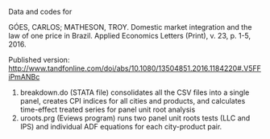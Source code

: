 Data and codes for

GÓES, CARLOS; MATHESON, TROY. Domestic market integration and the law of one price in Brazil. Applied Economics Letters (Print), v. 23, p. 1-5, 2016.

Published version: http://www.tandfonline.com/doi/abs/10.1080/13504851.2016.1184220#.V5FFiPmANBc


1. breakdown.do (STATA file) consolidates all the CSV files into a single panel, creates CPI indices for all cities and products, and calculates time-effect treated series for panel unit root analysis
2. uroots.prg (Eviews program) runs two panel unit roots tests (LLC and IPS) and individual ADF equations for each city-product pair.
